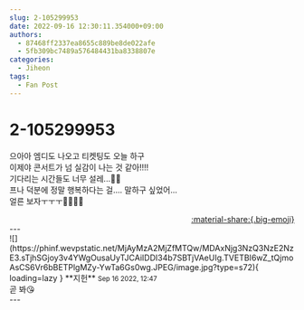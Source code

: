```yaml
---
slug: 2-105299953
date: 2022-09-16 12:30:11.354000+09:00
authors:
  - 87468ff2337ea8655c889be8de022afe
  - 5fb309bc7489a576484431ba8338807e
categories:
  - Jiheon
tags:
  - Fan Post
---
```


# 2-105299953

<div class="post-container" markdown="1">
<div class="content-container md-sidebar__scrollwrap" markdown="1">

으아아 엠디도 나오고 티켓팅도 오늘 하구<br>이제야 콘서트가 넘 실감이 나는 것 같아!!!!<br>기다리는 시간들도 너무 설레...🥺💛<br>프나 덕분에 정말 행복하다는 걸.... 말하구 싶었어...<br>얼른 보자ㅜㅜㅜ🫶🏻🫶🏻

</div>
</div>

<div style="text-align: right;" markdown="1">
<a href="https://weverse.io/fromis9/fanpost/2-105299953" style="text-align: right;">:material-share:{.big-emoji}</a>
</div>
---

<div class="comments-container md-sidebar__scrollwrap" markdown="1">
<div class="comment" markdown="1">
<div class='id-container' markdown="1">
![](https://phinf.wevpstatic.net/MjAyMzA2MjZfMTQw/MDAxNjg3NzQ3NzE2NzE3.sTjhSGjoy3v4YWgOusaUyTJCAiIDDI34b7SBTjVAeUIg.TVETBI6wZ_tQjmoAsCS6Vr6bBETPlgMZy-YwTa6Gs0wg.JPEG/image.jpg?type=s72){ loading=lazy }
**<span class="artist">지헌</span>** <small>Sep 16 2022, 12:47</small><br>
</div>
<div class='comment-body' markdown="1">
곧 봐😘
</div>
</div>
</div>
---

